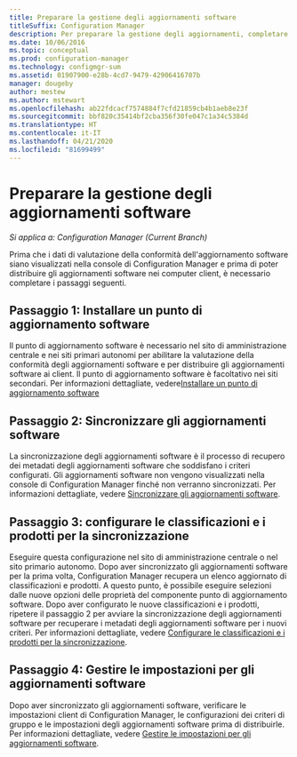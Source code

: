 ```yaml
---
title: Preparare la gestione degli aggiornamenti software
titleSuffix: Configuration Manager
description: Per preparare la gestione degli aggiornamenti, completare queste attività per visualizzare i dati di valutazione di conformità nella console di Configuration Manager.
ms.date: 10/06/2016
ms.topic: conceptual
ms.prod: configuration-manager
ms.technology: configmgr-sum
ms.assetid: 01907900-e28b-4cd7-9479-42906416707b
manager: dougeby
author: mestew
ms.author: mstewart
ms.openlocfilehash: ab22fdcacf7574884f7cfd21859cb4b1aeb8e23f
ms.sourcegitcommit: bbf820c35414bf2cba356f30fe047c1a34c5384d
ms.translationtype: HT
ms.contentlocale: it-IT
ms.lasthandoff: 04/21/2020
ms.locfileid: "81699499"
---
```

# <a name="prepare-for-software-updates-management"></a>Preparare la gestione degli aggiornamenti software

*Si applica a: Configuration Manager (Current Branch)*

Prima che i dati di valutazione della conformità dell'aggiornamento software siano visualizzati nella console di Configuration Manager e prima di poter distribuire gli aggiornamenti software nei computer client, è necessario completare i passaggi seguenti.

## <a name="step-1-install-a-software-update-point"></a>Passaggio 1: Installare un punto di aggiornamento software  
Il punto di aggiornamento software è necessario nel sito di amministrazione centrale e nei siti primari autonomi per abilitare la valutazione della conformità degli aggiornamenti software e per distribuire gli aggiornamenti software ai client. Il punto di aggiornamento software è facoltativo nei siti secondari. Per informazioni dettagliate, vedere[Installare un punto di aggiornamento software](install-a-software-update-point.md)  

## <a name="step-2-synchronize-software-updates"></a>Passaggio 2: Sincronizzare gli aggiornamenti software
La sincronizzazione degli aggiornamenti software è il processo di recupero dei metadati degli aggiornamenti software che soddisfano i criteri configurati. Gli aggiornamenti software non vengono visualizzati nella console di Configuration Manager finché non verranno sincronizzati. Per informazioni dettagliate, vedere [Sincronizzare gli aggiornamenti software](synchronize-software-updates.md).   

## <a name="step-3-configure-classifications-and-products-to-synchronize"></a>Passaggio 3: configurare le classificazioni e i prodotti per la sincronizzazione
Eseguire questa configurazione nel sito di amministrazione centrale o nel sito primario autonomo. Dopo aver sincronizzato gli aggiornamenti software per la prima volta, Configuration Manager recupera un elenco aggiornato di classificazioni e prodotti. A questo punto, è possibile eseguire selezioni dalle nuove opzioni delle proprietà del componente punto di aggiornamento software. Dopo aver configurato le nuove classificazioni e i prodotti, ripetere il passaggio 2 per avviare la sincronizzazione degli aggiornamenti software per recuperare i metadati degli aggiornamenti software per i nuovi criteri. Per informazioni dettagliate, vedere [Configurare le classificazioni e i prodotti per la sincronizzazione](configure-classifications-and-products.md).

## <a name="step-4-manage-settings-for-software-updates"></a>Passaggio 4: Gestire le impostazioni per gli aggiornamenti software
Dopo aver sincronizzato gli aggiornamenti software, verificare le impostazioni client di Configuration Manager, le configurazioni dei criteri di gruppo e le impostazioni degli aggiornamenti software prima di distribuirle. Per informazioni dettagliate, vedere [Gestire le impostazioni per gli aggiornamenti software](manage-settings-for-software-updates.md).
